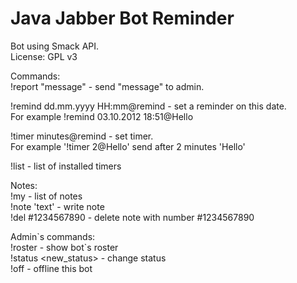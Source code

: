 Java Jabber Bot Reminder
========================    
Bot using Smack API.  
License: GPL v3   
   
Commands:  
!report "message" - send "message" to admin.

!remind dd.mm.yyyy HH:mm@remind - set a reminder on this date.  
 For example  !remind 03.10.2012 18:51@Hello   
     
!timer minutes@remind - set timer.   
  For example '!timer 2@Hello' send after 2 minutes 'Hello'   
     
!list - list of installed timers   


Notes:   
!my - list of notes    
!note 'text' - write note   
!del #1234567890 - delete note with number #1234567890   
   
Admin\`s commands:   
!roster - show bot\`s roster   
!status <new_status> - change status   
!off - offline this bot   
